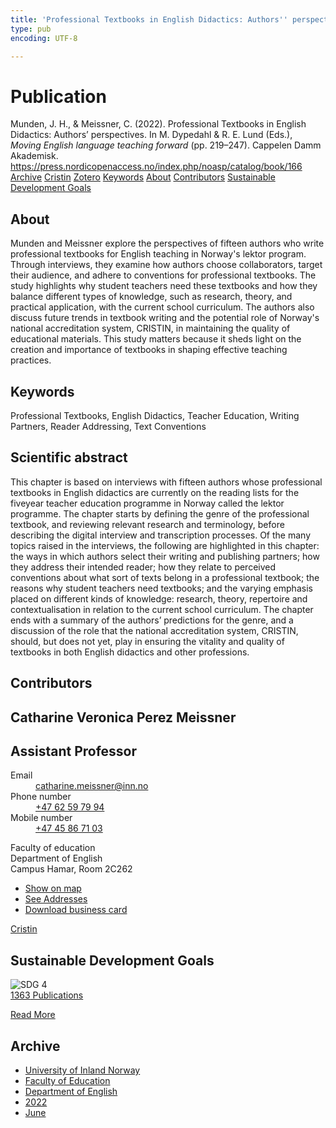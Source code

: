 ```yaml
---
title: 'Professional Textbooks in English Didactics: Authors'' perspectives'
type: pub
encoding: UTF-8

---
```

<h1>Publication</h1>
<article id="csl-bib-container-WB334466" class="csl-bib-container">
  <div class="csl-bib-body"> <div class="csl-entry">Munden, J. H., &#38; Meissner, C. (2022). Professional Textbooks in English Didactics: Authors’ perspectives. In M. Dypedahl &#38; R. E. Lund (Eds.), <i>Moving English language teaching forward</i> (pp. 219–247). Cappelen Damm Akademisk. <a href="https://press.nordicopenaccess.no/index.php/noasp/catalog/book/166">https://press.nordicopenaccess.no/index.php/noasp/catalog/book/166</a></div> </div>
  <div class="csl-bib-buttons">
    <a href="#taxonomy-article-WB334466" alt="archive" class="csl-bib-button">Archive</a>
    <a href="https://app.cristin.no/results/show.jsf?id=2031749" alt="Cristin" class="csl-bib-button">Cristin</a>
    <a href="http://zotero.org/groups/5881554/items/WB334466" alt="Zotero" class="csl-bib-button">Zotero</a>
    <a href="#keywords-article-WB334466" alt="keywords" class="csl-bib-button">Keywords</a>
    <a href="#about-article-WB334466" alt="about_pub" class="csl-bib-button">About</a>
    <a href="#contributors-article-WB334466" alt="contributors" class="csl-bib-button">Contributors</a>
    <a href="#sdg-article-WB334466" alt="sdg" class="csl-bib-button">Sustainable Development Goals</a>
  </div>
  <div id="csl-bib-meta-container-WB334466"></div>
</article>
<div id="csl-bib-meta-WB334466" class="csl-bib-meta">
  <article id="about-article-WB334466" class="about_pub-article">
    <h1>About</h1>
    Munden and Meissner explore the perspectives of fifteen authors who write professional textbooks for English teaching in Norway's lektor program. Through interviews, they examine how authors choose collaborators, target their audience, and adhere to conventions for professional textbooks. The study highlights why student teachers need these textbooks and how they balance different types of knowledge, such as research, theory, and practical application, with the current school curriculum. The authors also discuss future trends in textbook writing and the potential role of Norway's national accreditation system, CRISTIN, in maintaining the quality of educational materials. This study matters because it sheds light on the creation and importance of textbooks in shaping effective teaching practices.
  </article>
  <article id="keywords-article-WB334466" class="keywords-article">
    <h1>Keywords</h1>
    Professional Textbooks, English Didactics, Teacher Education, Writing Partners, Reader Addressing, Text Conventions
  </article>
  <article id="abstract-article-WB334466" class="abstract-article">
    <h1>Scientific abstract</h1>
    This chapter is based on interviews with fifteen authors whose professional textbooks in English didactics are currently on the reading lists for the fiveyear teacher education programme in Norway called the lektor programme. The 
chapter starts by defining the genre of the professional textbook, and reviewing 
relevant research and terminology, before describing the digital interview and transcription processes. Of the many topics raised in the interviews, the following are 
highlighted in this chapter: the ways in which authors select their writing and publishing partners; how they address their intended reader; how they relate to perceived conventions about what sort of texts belong in a professional textbook; the 
reasons why student teachers need textbooks; and the varying emphasis placed on 
different kinds of knowledge: research, theory, repertoire and contextualisation in 
relation to the current school curriculum. The chapter ends with a summary of the 
authors’ predictions for the genre, and a discussion of the role that the national 
accreditation system, CRISTIN, should, but does not yet, play in ensuring the vitality and quality of textbooks in both English didactics and other professions.
  </article>
  <article id="contributors-article-WB334466" class="contributors-article">
    <h1>Contributors</h1>
    <div class="personas"> <div class="vrtx-hinn-person-card"> <div class="photo"> <i class="lar la-user-circle missing-person"></i> </div> <div class="info"> <hgroup><h1>Catharine Veronica Perez Meissner</h1> <h2>Assistant Professor</h2> </hgroup><dl> <dt>Email</dt> <dd> <a href="mailto:catharine.meissner@inn.no">catharine.meissner@inn.no</a> </dd> <dt>Phone number</dt> <dd><a href="tel:+4762597994"> +47 62 59 79 94 </a></dd> <dt>Mobile number</dt> <dd><a href="tel:+4745867103"> +47 45 86 71 03 </a></dd> </dl> <p> Faculty of education<br> Department of English<br> Campus Hamar, Room 2C262 </p> <ul class="vrtx-hinn-links"> <li><a href="https://www.google.com/maps?q=60.79625,11.07386">Show on map</a></li> <li><a href="https://www.inn.no/english/find-an-employee/catharine-meissner.html#vrtx-hinn-addresses">See Addresses</a></li> <li><a href="https://www.inn.no/english/find-an-employee/catharine-meissner.html?vrtx=vcf">Download business card</a></li> </ul> </div> </div> <a href="https://app.cristin.no/persons/show.jsf?id=1361946" alt="Cristin URL" class="personas-cristin">Cristin</a> </div>
  </article>
  <article id="sdg-article-WB334466" class="sdg-article">
    <h1>Sustainable Development Goals</h1>
    <div class="sdg-container"><div id="sdg4" class="sdg">
        <img src="{{< params subfolder >}}images/sdg/sdg04_en.png" class="image" alt="SDG 4">
        <div class="sdg-overlay">
          <a href="{{< params subfolder >}}en/archive/?sdg=4#archive" class="sdg-publication-count"><span>1363</span> Publications</a>
          <p><a href="https://sdgs.un.org/goals/goal4" class="sdg-read-more">Read More</a></p>
        </div>
      </div></div>
  </article>
  <article id="taxonomy-article-WB334466" class="taxonomy-article">
    <h1>Archive</h1>
    <ul>
      <li><a href="{{< params subfolder >}}en/archive/?key=3DCRN523">University of Inland Norway</a></li>
      <li><a href="{{< params subfolder >}}en/archive/?key=WYNZA47F">Faculty of Education</a></li>
      <li><a href="{{< params subfolder >}}en/archive/?key=THSB4HN9">Department of English</a></li>
      <li><a href="{{< params subfolder >}}en/archive/?key=XKUIVBV8">2022</a></li>
      <li><a href="{{< params subfolder >}}en/archive/?key=EITLDUB6">June</a></li>
    </ul>
  </article>
</div>
